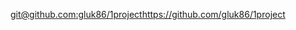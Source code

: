 [git@github.com:gluk86/1project](https://github.com/gluk86/1project.git)https://github.com/gluk86/1project
